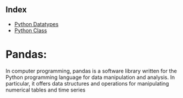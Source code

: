## Index
* [Python Datatypes](https://nbviewer.org/github/iAmKankan/Python/blob/master/Datatypes.ipynb)
* [Python Class](https://nbviewer.org/github/iAmKankan/Python/blob/master/Classes.ipynb)

# Pandas:
In computer programming, pandas is a software library written for the Python programming language for data manipulation and analysis. In particular, it offers data structures and operations for manipulating numerical tables and time series
